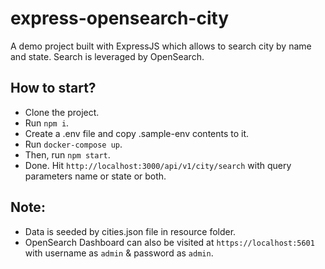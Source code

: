 # express-opensearch-city
A demo project built with ExpressJS which allows to search city by name and state. Search is leveraged by OpenSearch.

## How to start?
- Clone the project.
- Run `npm i`.
- Create a .env file and copy .sample-env contents to it.
- Run `docker-compose up`.
- Then, run `npm start`.
- Done. Hit `http://localhost:3000/api/v1/city/search` with query parameters name or state or both.

## Note:
- Data is seeded by cities.json file in resource folder.
- OpenSearch Dashboard can also be visited at `https://localhost:5601` with username as `admin` & password as `admin`.
